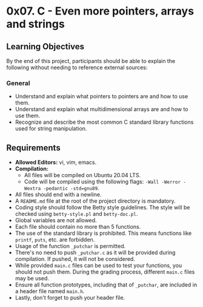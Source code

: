 # 0x07. C - Even more pointers, arrays and strings

## Learning Objectives

By the end of this project, participants should be able to explain the following without needing to reference external sources:

### General

- Understand and explain what pointers to pointers are and how to use them.
- Understand and explain what multidimensional arrays are and how to use them.
- Recognize and describe the most common C standard library functions used for string manipulation.

## Requirements

- **Allowed Editors:** vi, vim, emacs.
- **Compilation:**
  - All files will be compiled on Ubuntu 20.04 LTS.
  - Code will be compiled using the following flags: `-Wall -Werror -Wextra -pedantic -std=gnu89`.
- All files should end with a newline.
- A `README.md` file at the root of the project directory is mandatory.
- Coding style should follow the Betty style guidelines. The style will be checked using `betty-style.pl` and `betty-doc.pl`.
- Global variables are not allowed.
- Each file should contain no more than 5 functions.
- The use of the standard library is prohibited. This means functions like `printf`, `puts`, etc. are forbidden.
- Usage of the function `_putchar` is permitted.
- There's no need to push `_putchar.c` as it will be provided during compilation. If pushed, it will not be considered.
- While provided `main.c` files can be used to test your functions, you should not push them. During the grading process, different `main.c` files may be used.
- Ensure all function prototypes, including that of `_putchar`, are included in a header file named `main.h`.
- Lastly, don't forget to push your header file.
